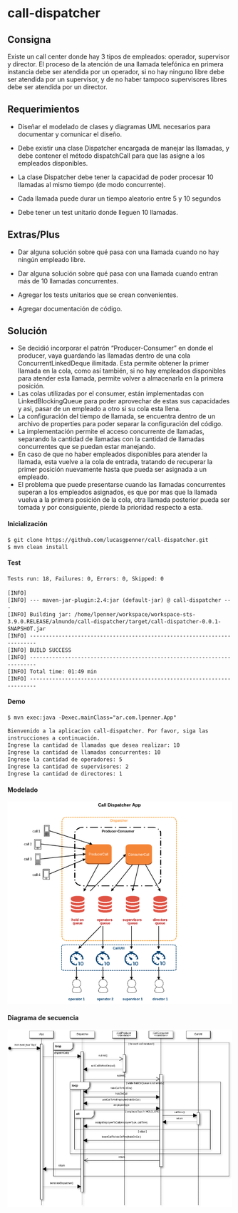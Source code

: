 # call-dispatcher

## Consigna

Existe un call center donde hay 3 tipos de empleados: operador, supervisor y director. El proceso de la atención de una llamada 
telefónica en primera instancia debe ser atendida por un operador, si no hay ninguno libre debe ser atendida por un supervisor, y de no 
haber tampoco supervisores libres debe ser atendida por un director.

## Requerimientos

- Diseñar el modelado de clases y diagramas UML necesarios para documentar y comunicar el diseño.

- Debe existir una clase Dispatcher encargada de manejar las llamadas, y debe contener el método dispatchCall para que las asigne a los empleados disponibles.

- La clase Dispatcher debe tener la capacidad de poder procesar 10 llamadas al mismo tiempo (de modo concurrente).

- Cada llamada puede durar un tiempo aleatorio entre 5 y 10 segundos

- Debe tener un test unitario donde lleguen 10 llamadas.


## Extras/Plus


- Dar alguna solución sobre qué pasa con una llamada cuando no hay ningún empleado libre.

- Dar alguna solución sobre qué pasa con una llamada cuando entran más de 10 llamadas concurrentes.

- Agregar los tests unitarios que se crean convenientes.

- Agregar documentación de código.


## Solución

- Se decidió incorporar el patrón “Producer-Consumer” en donde el producer, vaya guardando las llamadas dentro de una cola ConcurrentLinkedDeque ilimitada. Esta permite obtener la primer llamada en la cola, como así también, si no hay empleados disponibles para atender esta llamada, permite volver a almacenarla en la primera posición.
- Las colas utilizadas por el consumer, están implementadas con LinkedBlockingQueue para poder aprovechar de estas sus capacidades y asi, pasar de un empleado a otro si su cola esta llena.
- La configuración del tiempo de llamada, se encuentra dentro de un archivo de properties para poder separar la configuración del código.
- La implementación permite el acceso concurrente de llamadas, separando la cantidad de llamadas con la cantidad de llamadas concurrentes que se puedan estar manejando.
- En caso de que no haber empleados disponibles para atender la llamada, esta vuelve a la cola de entrada, tratando de recuperar la primer posición nuevamente hasta que pueda ser asignada a un empleado.
- El problema que puede presentarse cuando las llamadas concurrentes superan a los empleados asignados, es que por mas que la llamada vuelva a la primera posición de la cola, otra llamada posterior pueda ser tomada y por consiguiente, pierde la prioridad respecto a esta.


#### Inicialización

```
$ git clone https://github.com/lucasgpenner/call-dispatcher.git
$ mvn clean install
```


#### Test

```
Tests run: 18, Failures: 0, Errors: 0, Skipped: 0

[INFO] 
[INFO] --- maven-jar-plugin:2.4:jar (default-jar) @ call-dispatcher ---
[INFO] Building jar: /home/lpenner/workspace/workspace-sts-3.9.0.RELEASE/almundo/call-dispatcher/target/call-dispatcher-0.0.1-SNAPSHOT.jar
[INFO] ------------------------------------------------------------------------
[INFO] BUILD SUCCESS
[INFO] ------------------------------------------------------------------------
[INFO] Total time: 01:49 min
[INFO] ------------------------------------------------------------------------
```


#### Demo

```
$ mvn exec:java -Dexec.mainClass="ar.com.lpenner.App"
```

```
Bienvenido a la aplicacion call-dispatcher. Por favor, siga las instrucciones a continuación.
Ingrese la cantidad de llamadas que desea realizar: 10
Ingrese la cantidad de llamadas concurrentes: 10
Ingrese la cantidad de operadores: 5
Ingrese la cantidad de supervisores: 2
Ingrese la cantidad de directores: 1
```


#### Modelado

![alt tag](https://github.com/lucasgpenner/call-dispatcher/blob/master/etc/architecture_diagram.png)


#### Diagrama de secuencia

![alt tag](https://github.com/lucasgpenner/call-dispatcher/blob/master/etc/secuence_diagram.png)
